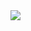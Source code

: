 <img src="http://media.tumblr.com/cdvDAoiSThms1t8t2qYfnsybo1_500.jpg"/>

<!--
http://www.rainbowmonkey.de/imgs/print/cartoon_mickey.jpg

http://image.blog.livedoor.jp/turiotoko/imgs/5/c/5cd7f958.JPG

http://media.tumblr.com/6hT7IIFQnfma1tybSILBQ91mo1_500.jpg

http://people.mozilla.com/~faaborg/files/20081021-visualHierarchyAndCustomization/squintTest.png

http://www.mariowiki.com/images/5/5b/BeeMario.jpg

http://www.chunichi.co.jp/chuspo/image/menu/doala50x50banner.gif

http://www.fotoknudsen.no/archive48/020520050154y7xgAxCLU7ePSGtweQ/medium/2002200723461cjRuZLYpmaW1TvyTJ.JPG?91

http://galeon.com/agustinhuarte2/secuencia_01/zoofilia_05_jpg.jpg

http://farm4.static.flickr.com/3226/2697711893_be25871db6_b.jpg

http://knowingtheworld.com/clipart/disney/mickey/10.gif
-->

